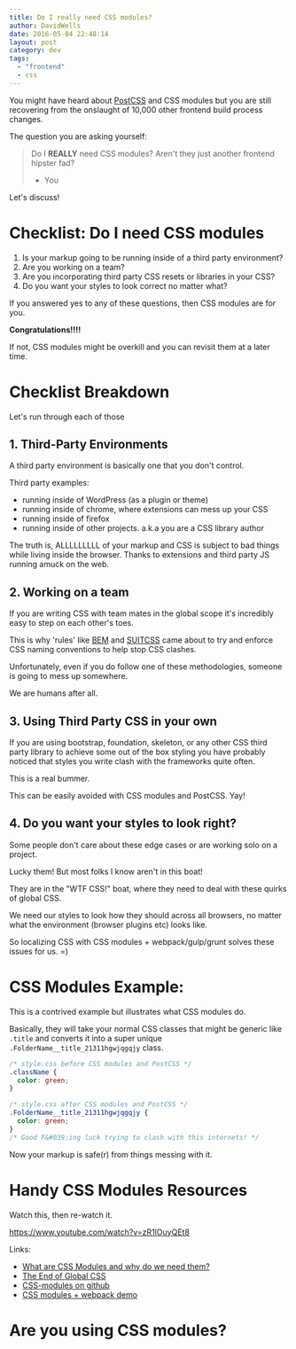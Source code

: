 ```yaml
---
title: Do I really need CSS modules?
author: DavidWells
date: 2016-05-04 22:48:14
layout: post
category: dev
tags:
  - "frontend"
  - css
---
```


You might have heard about [PostCSS](http://davidwells.io/what-is-postcss/) and CSS modules but you are still recovering from the onslaught of 10,000 other frontend build process changes.

The question you are asking yourself:

> Do I **REALLY** need CSS modules?
> Aren't they just another frontend hipster fad?
> - You

Let's discuss!

# Checklist: Do I need CSS modules

1. Is your markup going to be running inside of a third party environment?
2. Are you working on a team?
3. Are you incorporating third party CSS resets or libraries in your CSS?
4. Do you want your styles to look correct no matter what?

If you answered yes to any of these questions, then CSS modules are for you.

**Congratulations!!!!**

If not, CSS modules might be overkill and you can revisit them at a later time.

# Checklist Breakdown

Let's run through each of those

## 1. Third-Party Environments

A third party environment is basically one that you don't control.

Third party examples:

- running inside of WordPress (as a plugin or theme)
- running inside of chrome, where extensions can mess up your CSS
- running inside of firefox
- running inside of other projects. a.k.a you are a CSS library author

The truth is, ALLLLLLLLL of your markup and CSS is subject to bad things while living inside the browser. Thanks to extensions and third party JS running amuck on the web.

## 2. Working on a team

If you are writing CSS with team mates in the global scope it's incredibly easy to step on each other's toes.

This is why 'rules' like [BEM](https://css-tricks.com/bem-101/) and [SUITCSS](http://suitcss.github.io/) came about to try and enforce CSS naming conventions to help stop CSS clashes.

Unfortunately, even if you do follow one of these methodologies, someone is going to mess up somewhere.

We are humans after all.

## 3. Using Third Party CSS in your own

If you are using bootstrap, foundation, skeleton, or any other CSS third party library to achieve some out of the box styling you have probably noticed that styles you write clash with the frameworks quite often.

This is a real bummer.

This can be easily avoided with CSS modules and PostCSS. Yay!

## 4. Do you want your styles to look right?

Some people don't care about these edge cases or are working solo on a project.

Lucky them! But most folks I know aren't in this boat!

They are in the "WTF CSS!" boat, where they need to deal with these quirks of global CSS.

We need our styles to look how they should across all browsers, no matter what the environment (browser plugins etc) looks like.

So localizing CSS with CSS modules + webpack/gulp/grunt solves these issues for us. =)

# CSS Modules Example:

This is a contrived example but illustrates what CSS modules do.

Basically, they will take your normal CSS classes that might be generic like `.title` and converts it into a super unique `.FolderName__title_21311hgwjqgqjy` class.

```css
/* style.css before CSS modules and PostCSS */
.className {
  color: green;
}
```

```css
/* style.css after CSS modules and PostCSS */
.FolderName__title_21311hgwjqgqjy {
  color: green;
}
/* Good F&#039;ing luck trying to clash with this internets! */
```

Now your markup is safe(r) from things messing with it.

# Handy CSS Modules Resources

Watch this, then re-watch it.

https://www.youtube.com/watch?v=zR1lOuyQEt8

Links:
- [What are CSS Modules and why do we need them?](https://css-tricks.com/css-modules-part-1-need/)
- [The End of Global CSS](https://medium.com/seek-ui-engineering/the-end-of-global-css-90d2a4a06284)
- [CSS-modules on github](https://github.com/css-modules/css-modules)
- [CSS modules + webpack demo](https://github.com/css-modules/webpack-demo)

# Are you using CSS modules?
